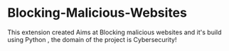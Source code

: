 # Blocking-Malicious-Websites
This extension created Aims at Blocking malicious websites and it's build using Python , the domain of the project is Cybersecurity!
